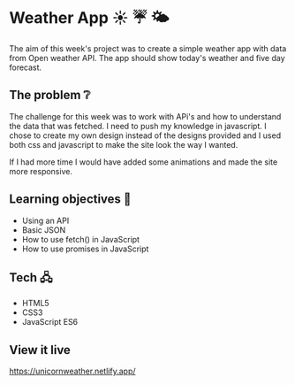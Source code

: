 # Weather App ☀ ☔ 🌤

The aim of this week's project was to create a simple weather app with data from Open weather API. The app should show today's weather and five day forecast.

## The problem ❔

The challenge for this week was to work with APi's and how to understand the data that was fetched. I need to push my knowledge in javascript.
I chose to create my own design instead of the designs provided and I used both css and javascript to make the site look the way I wanted.

If I had more time I would have added some animations and made the site more responsive.

## Learning objectives 🧠

- Using an API
- Basic JSON
- How to use fetch() in JavaScript
- How to use promises in JavaScript

## Tech 🖧

- HTML5
- CSS3
- JavaScript ES6

## View it live
https://unicornweather.netlify.app/
